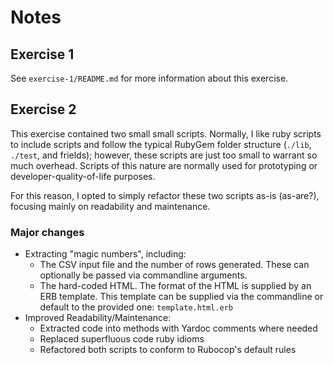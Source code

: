 # Notes

## Exercise 1

See `exercise-1/README.md` for more information about this exercise.

## Exercise 2

This exercise contained two small small scripts. Normally, I like ruby scripts
to include scripts and follow the typical RubyGem folder structure (`./lib`,
`./test`, and frields); however, these scripts are just too small to warrant so
much overhead. Scripts of this nature are normally used for prototyping or
developer-quality-of-life purposes.

For this reason, I opted to simply refactor these two scripts as-is (as-are?),
focusing mainly on readability and maintenance.

### Major changes

  - Extracting "magic numbers", including:
    - The CSV input file and the number of rows generated. These can optionally
      be passed via commandline arguments.
    - The hard-coded HTML. The format of the HTML is supplied by an ERB
      template. This template can be supplied via the commandline or default to
      the provided one: `template.html.erb`
  - Improved Readability/Maintenance:
    - Extracted code into methods with Yardoc comments where needed
    - Replaced superfluous code ruby idioms
    - Refactored both scripts to conform to Rubocop's default rules
